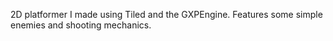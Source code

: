 2D platformer I made using Tiled and the GXPEngine. Features some simple enemies and shooting mechanics.
